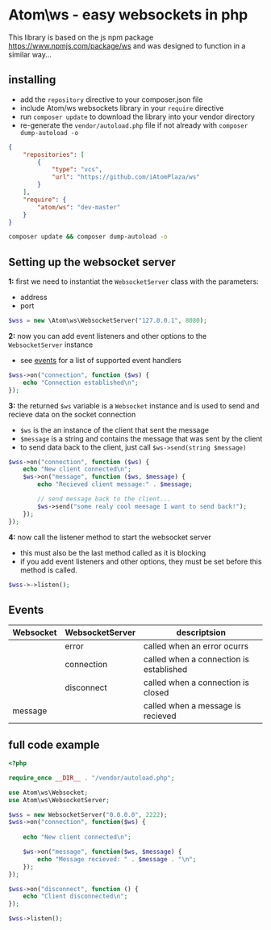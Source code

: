 # Atom\ws - easy websockets in php

This library is based on the js npm package https://www.npmjs.com/package/ws and was designed to function in a similar way...

## installing
* add the `repository` directive to your composer.json file
* include Atom/ws websockets library in your `require` directive
* run `composer update` to download the library into your vendor directory
* re-generate the `vendor/autoload.php` file if not already with `composer dump-autoload -o`

```json
{
    "repositories": [
        {
            "type": "vcs",
            "url": "https://github.com/iAtomPlaza/ws"
        }
    ],
    "require": {
        "atom/ws": "dev-master"
    }
}
```
```sh
composer update && composer dump-autoload -o
```

## Setting up the websocket server
**1:** first we need to instantiat the `WebsocketServer` class with the parameters:
* address
* port
```php
$wss = new \Atom\ws\WebsocketServer("127.0.0.1", 8080);
```
**2:** now you can add event listeners and other options to the `WebsocketServer` instance
* see [events](#events) for a list of supported event handlers
```php
$wss->on("connection", function ($ws) {
    echo "Connection established\n";
});
```
**3:** the returned `$ws` variable is a `Websocket` instance and is used to send and recieve data on the socket connection
* `$ws` is the an instance of the client that sent the message
* `$message` is a string and contains the message that was sent by the client
* to send data back to the client, just call `$ws->send(string $message)`
```php
$wss->on("connection", function ($ws) {
    echo "New client connected\n";
    $ws->on("message", function ($ws, $message) {
        echo "Recieved client message:" . $message;

        // send message back to the client...
        $ws->send("some realy cool meesage I want to send back!");
    });
});
```

**4:** now call the listener method to start the websocket server 
* this must also be the last method called as it is blocking
* if you add event listeners and other options, they must be set before this method is called.
```php
$wss->->listen();
```

## Events
| Websocket | WebsocketServer | descriptsion                            |
| --------- | --------------- | --------------------------------------- |
|           | error           | called when an error ocurrs             |
|           | connection      | called when a connection is established |
|           | disconnect      | called when a connection is closed      |
| message   |                 | called when a message is recieved       |

## full code example
```php
<?php

require_once __DIR__ . "/vendor/autoload.php";

use Atom\ws\Websocket;
use Atom\ws\WebsocketServer;

$wss = new WebsocketServer("0.0.0.0", 2222);
$wss->on("connection", function($ws) {
    
    echo "New client connected\n";

    $ws->on("message", function($ws, $message) {
        echo "Message recieved: " . $message . "\n";
    });
});

$wss->on("disconnect", function () {
    echo "Client disconnected\n";
});

$wss->listen();
```